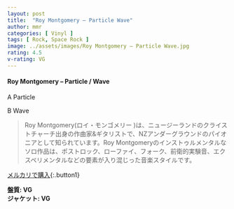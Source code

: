 ```yaml
---
layout: post
title:  "Roy Montgomery – Particle Wave"
author: mmr
categories: [ Vinyl ]
tags: [ Rock, Space Rock ]
image: ../assets/images/Roy Montgomery – Particle Wave.jpg
rating: 4.5
v-rating: VG
---
```


#### Roy Montgomery – Particle / Wave

A  Particle

B  Wave

> Roy Montgomery(ロイ・モンゴメリー )は、ニュージーランドのクライストチャーチ出身の作曲家&ギタリストで、NZアンダーグラウンドのパイオニアとして知られています。Roy Montgomeryのインストゥルメンタルなソロ作品は、ポストロック、ローファイ、フォーク、前衛的実験音、エクスペリメンタルなどの要素が入り混じった音楽スタイルです。

[メルカリで購入](https://jp.mercari.com/item/m96965847534){:.button1}

<div class="mt-4 mb-4 d-flex align-items-center">
<strong class="mr-1">盤質: VG</strong>
</div>
<div class="mt-4 mb-4 d-flex align-items-center">
<strong class="mr-1">ジャケット: VG</strong>
</div>
